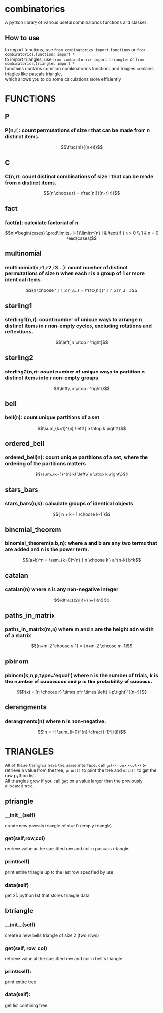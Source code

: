 # combinatorics
A python library of various useful combinatorics functions and classes.
## How to use
to import functions, use `from combinatorics import functions` or `from combinatorics.functions import *`  
to import triangles, use `from combinatorics import triangles` or `from combinatorics.triangles import *`  
functions contains common combinatorics functions and triagles contains triagles like pascals triangle,  
which allows you to do some calculations more efficiently  
# FUNCTIONS
## P
### P(n,r): count permutations of size r that can be made from n distinct items.
```math
\frac{n!}{(n-r)!}
```
## C
### C(n,r): count distinct combinations of size r that can be made from n distinct items.
```math
{n \choose r} = \frac{n!}{(n-r)!r!}
```

## fact
### fact(n): calculate factorial of n
```math
n!=\begin{cases}
\prod\limits_{i=1}\limits^{n} i & \text{if } n > 0 \\
1 & n = 0
\end{cases}
```
## multinomial
### multinomial(n,r1,r2,r3...): count number of distinct permutations of size n when each r is a group of 1 or more identical items
```math
{n \choose r_1 r_2 r_3...} = \frac{n!}{r_1! r_2! r_3!...}
```
## sterling1
### sterling1(n,r): count number of unique ways to arrange n distinct items in r non-empty cycles, excluding rotations and reflections.
```math
\left[ n \atop r \right]
```
## sterling2
### sterling2(n,r): count number of unique ways to partition n distinct items into r non-empty groups
```math
\left\{ n \atop r \right\}
```
## bell
### bell(n): count unique partitions of a set
```math
\sum_{k=1}^{n} \left\{ n \atop k \right\}
```
## ordered_bell
### ordered_bell(n): count unique partitions of a set, where the ordering of the partitions matters
```math
\sum_{k=1}^{n} k! \left\{ n \atop k \right\}
```
## stars_bars
### stars_bars(n,k): calculate groups of identical objects
```math
{ n + k - 1 \choose k-1 }
```
## binomial_theorem
### binomial_theorem(a,b,n): where a and b are any two terms that are added and n is the power term.
```math
(a+b)^n = \sum_{k=0}^{n} { n \choose k } a^{n-k} b^k
```
## catalan
### catalan(n) where n is any non-negative integer
```math
\dfrac{(2n)!}{(n+1)!n!}
```
## paths_in_matrix
### paths_In_matrix(m,n) where m and n are the height adn width of a matrix
```math
{n+m-2 \choose n-1} = {n+m-2 \choose m-1}
```
## pbinom
### pbinom(k,n,p,type='equal') where n is the number of trials, k is the number of successes and p is the probability of success.
```math
P(x) = {n \choose r} \times p^r \times \left( 1-p\right)^{(n-r)}
```
## derangments
### derangments(n) where n is non-negative.
```math
!n = n! \sum_{i=0}^{n} \dfrac{(-1)^i}{i!}
```
# TRIANGLES
All of these triangles have the same interface, call `get(<row>,<col>)` to retrieve a value from the tree, `print()` to print the tree and `data()` to get the raw python list.  
All triangles grow if you call `get` on a value larger than the previously allocated tree.  

## ptriangle
### \_\_init\_\_(self)
  create new pascals triangle of size 0 (empty triangle)
### get(self,row,col)
  retrieve value at the specified row and col in pascal's triangle.
### print(self) 
  print entire triangle up to the last row specified by use
### data(self)
  get 2D python list that stores triangle data
## btriangle
### \_\_init\_\_(self)
  create a new bells triangle of size 2 (two rows)
### get(self, row, col)
  retrieve value at the specified row and col in bell's triangle.
### print(self):
  print entire tree
### data(self):
  get list contining tree.

